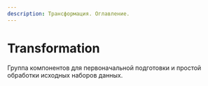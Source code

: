 ```yaml
---
description: Трансформация. Оглавление. 
---
```

# Transformation

Группа компонентов для первоначальной подготовки и простой обработки исходных наборов данных.
